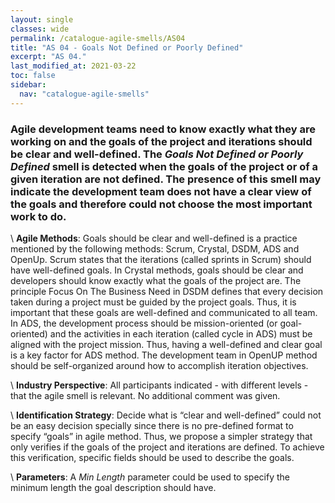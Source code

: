 ```yaml
---
layout: single
classes: wide
permalink: /catalogue-agile-smells/AS04
title: "AS 04 - Goals Not Defined or Poorly Defined"
excerpt: "AS 04."
last_modified_at: 2021-03-22
toc: false
sidebar:
  nav: "catalogue-agile-smells"
---
```



### Agile development teams need to know exactly what they are working on and the goals of the project and iterations should be clear and well-defined. The *Goals Not Defined or Poorly Defined* smell is detected when the goals of the project or of a given iteration are not defined. The presence of this smell may indicate the development team does not have a clear view of the goals and therefore could not choose the most important work to do.


\\
**Agile Methods**:
Goals should be clear and well-defined is a practice mentioned by the following methods: Scrum, Crystal, DSDM, ADS and OpenUp. Scrum states that the iterations (called sprints in Scrum) should have well-defined goals. In Crystal methods, goals should be clear and developers should know exactly what the goals of the project are. The principle Focus On The Business Need in DSDM defines that every decision taken during a project must be guided by the project goals. Thus, it is important that these goals are well-defined and communicated to all team. In ADS, the development process should be mission-oriented (or goal-oriented) and the activities in each iteration (called cycle in ADS) must be aligned with the project mission. Thus, having a well-defined and clear goal is a key factor for ADS method. The development team in OpenUP method should be self-organized around how to accomplish iteration objectives.

\\
**Industry Perspective**:
All participants indicated - with different levels - that the agile smell is relevant. No additional comment was given.

\\
**Identification Strategy**:
Decide what is “clear and well-defined” could not be an easy decision specially since there is no pre-defined format to specify “goals” in agile method. Thus, we propose a simpler strategy that only verifies if the goals of the project and iterations are defined. To achieve this verification, specific fields should be used to describe the goals.


\\
**Parameters**:
A *Min Length* parameter could be used to specify the minimum length the goal description should have.
